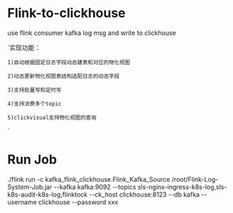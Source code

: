 # Flink-to-clickhouse
use flink consumer kafka log msg and write to clickhouse

`实现功能：

	1)自动根据固定日志字段动态建表和对应的物化视图

	2)动态更新物化视图表结构适配日志的动态字段

	3)支持批量写和定时写

	4)支持消费多个topic

	5)clickvisual支持物化视图的查询
	
`

# Run Job
./flink run -c kafka_flink_clickhouse.Flink_Kafka_Source /root/Flink-Log-System-Job.jar --kafka kafka:9092 --topics sls-nginx-ingress-k8s-log,sls-k8s-audit-k8s-log,flinktock --ck_host clickhouse:8123 --db kafka --username clickhouse --password xxx

